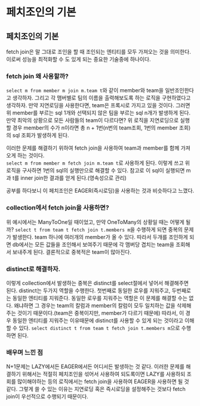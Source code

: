 # 페치조인의 기본
## 페치조인의 기본
fetch join은 말 그대로 조인을 할 때 조인되는 엔티티를 모두 가져오는 것을 의미한다.   
이로써 성능을 최적화할 수 도 있게 되는 중요한 기술중에 하나이다.  

### fetch join 왜 사용할까?
`select m from member m join m.team t`와 같이 member와 team을 일반조인한다고 생각하자. 그리고 각 맴버별로 팀의 이름을 출력해보도록 하는 로직을 구현하였다고 생각하자. 만약 지연로딩을 사용한다면, team은 프록시로 가지고 있을 것이다. 그러면 위 member를 부르는 sql 1개와 선택되지 않은 팀을 부르는 sql n개가 발생하게 된다. 만약 최악의 상황으로 모든 사람들의 team이 다르다면? 위 로직을 지연로딩으로 실행할 경우 member의 수가 n이라면 총 n + 1번(n번의 team조회, 1번의 member 조회)의 sql 조회가 발생하게 된다.  

이러한 문제를 해결하기 위하여 fetch join을 사용하여 team과 member를 함께 가져오게 하는 것이다.  
`select m from member m fetch join m.team t`로 사용하게 된다. 이렇게 쓰고 위 로직을 구사하면 1번의 sql의 실행만으로 해결할 수 있다. 참고로 이 sql이 실행되면 m과 t를 inner join한 결과를 얻게 된다.(영속성으로 관리)  

공부를 하다보니 이 페치조인은 EAGER(즉시로딩)을 사용하는 것과 비슷하다고 느꼈다.

### collection에서 fetch join을 사용하면?
위 예시에서는 ManyToOne일 때이었고, 만약 OneToMany의 상황일 때는 어떻게 될까?
`select t from team t fetch join t.members m`을 수행하게 되면 중복의 문제가 발생한다. team 하나에 여러개의 member가 올 수 있다. 따라서 두개를 조인하게 되면 db에서는 모든 값들을 조인해서 보여주기 때문에 각 맴버당 겹치는 team을 조회해서 보내주게 된다. 결론적으로 중복적은 team이 많아진다.

### distinct로 해결하자.
이렇게 collection에서 발생하는 중복은 distinct를 select절에서 넣어서 해결해주면 된다. distinct는 두가지 역할을 수행한다. 첫번째로 동일한 로우를 지워주고, 두번째로는 동일한 엔티티를 지워준다.
동일한 로우를 지워주는 역할은 이 문제를 해결할 수는 없다. 왜냐하면 그 경우는 team의 칼럼과 member의 칼럼이 모두 일치하는 값을 삭제해주는 것이기 때문이다.(team은 중복이지만, member가 다르기 때문에) 따라서, 이 경우 동일한 엔티티를 지워주는 이유때문에 distinct를 사용할 수 있게 되는 것이라고 이해할 수 있다.
`select distinct t from team t fetch join t.members m`으로 수행하면 된다.

### 배우며 느낀 점
N+1문제는 LAZY에서든 EAGER에서든 어디서든 발생하는 것 같다. 이러한 문제를 해결하기 위해서는 적절히 페치조인을 섞어서 사용하여 되도록이면 LAZY를 사용하되 조회를 많이해야하는 등의 로직에서는 fetch join을 사용하여 EAGER을 사용하면 될 것 같다. 그렇게 쓸 수 있는 이유는 지연로딩 혹은 즉시로딩을 설정해주는 것보다 fetch join이 우선적으로 수행되기 때문이다.